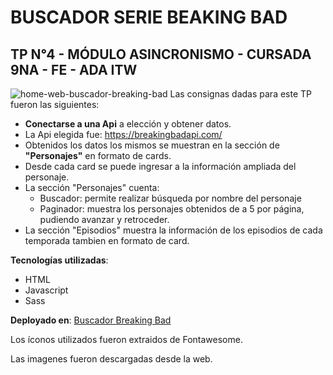 # BUSCADOR SERIE BEAKING BAD 
## TP N°4 - MÓDULO ASINCRONISMO - CURSADA 9NA - FE - ADA ITW
![home-web-buscador-breaking-bad](C:\Users\sandr\OneDrive\Documentos\2.ADA\PROYECTOS\4.APIS-BREAKING\assets)
Las consignas dadas para este TP fueron las siguientes:

- **Conectarse a una Api** a elección y obtener datos.
- La Api elegida fue: https://breakingbadapi.com/
- Obtenidos los datos los mismos se muestran en la sección de **"Personajes"** en formato de cards.
- Desde cada card se puede ingresar a la información ampliada del personaje.
- La sección "Personajes" cuenta:
    * Buscador: permite realizar búsqueda por nombre del personaje
    * Paginador: muestra los personajes obtenidos de a 5 por página, pudiendo avanzar y retroceder.
- La sección "Episodios" muestra la información de los episodios de cada temporada tambien en formato de card.

**Tecnologías utilizadas**:
- HTML
- Javascript
- Sass

**Deployado en**: [Buscador Breaking Bad](https://sandramuraca.github.io/apirest-breaking-bad/)

Los íconos utilizados fueron extraidos de Fontawesome.

Las imagenes fueron descargadas desde la web.

